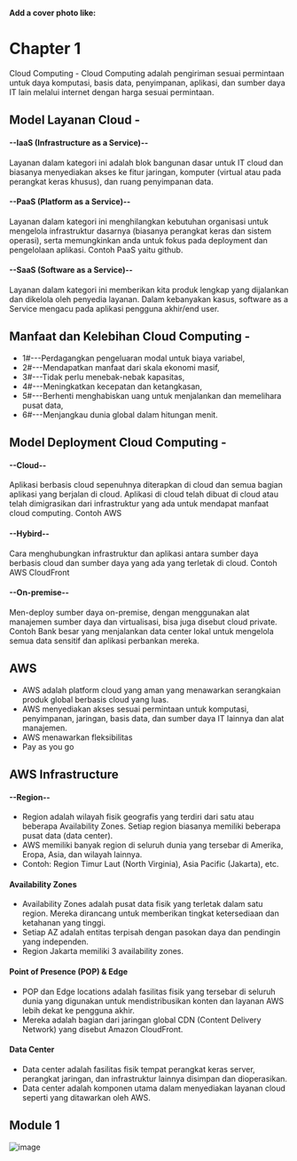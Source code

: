**Add a cover photo like:**


# Chapter 1

Cloud Computing - Cloud Computing adalah pengiriman sesuai permintaan untuk daya komputasi, basis data, penyimpanan, aplikasi, dan sumber daya IT lain melalui internet dengan harga sesuai permintaan.

## Model Layanan Cloud - 
#### --IaaS (Infrastructure as a Service)--
  Layanan dalam kategori ini adalah blok bangunan dasar untuk IT cloud dan biasanya menyediakan akses ke fitur jaringan, komputer (virtual atau pada perangkat keras khusus), dan ruang penyimpanan data.
#### --PaaS (Platform as a Service)--
  Layanan dalam kategori ini menghilangkan kebutuhan organisasi untuk mengelola infrastruktur dasarnya (biasanya perangkat keras dan sistem operasi), serta memungkinkan anda untuk fokus pada deployment dan pengelolaan aplikasi. Contoh PaaS yaitu github.
#### --SaaS (Software as a Service)--
  Layanan dalam kategori ini memberikan kita produk lengkap yang dijalankan dan dikelola oleh penyedia layanan. Dalam kebanyakan kasus, software as a Service mengacu pada aplikasi pengguna akhir/end user.

## Manfaat dan Kelebihan Cloud Computing - 
- 1#---Perdagangkan pengeluaran modal untuk biaya variabel, 
- 2#---Mendapatkan manfaat dari skala ekonomi masif, 
- 3#---Tidak perlu menebak-nebak kapasitas, 
- 4#---Meningkatkan kecepatan dan ketangkasan, 
- 5#---Berhenti menghabiskan uang untuk menjalankan dan memelihara pusat data, 
- 6#---Menjangkau dunia global dalam hitungan menit.

## Model Deployment Cloud Computing - 
#### --Cloud--
Aplikasi berbasis cloud sepenuhnya diterapkan di cloud dan semua bagian aplikasi yang berjalan di cloud. Aplikasi di cloud telah dibuat di cloud atau telah dimigrasikan dari infrastruktur yang ada untuk mendapat manfaat cloud computing. Contoh AWS
#### --Hybird--
Cara menghubungkan infrastruktur dan aplikasi antara sumber daya berbasis cloud dan sumber daya yang ada yang terletak di cloud. Contoh AWS CloudFront
#### --On-premise--
Men-deploy sumber daya on-premise, dengan menggunakan alat manajemen sumber daya dan virtualisasi, bisa juga disebut cloud private. Contoh Bank besar yang menjalankan data center lokal untuk mengelola semua data sensitif dan aplikasi perbankan mereka.

## AWS
- AWS adalah platform cloud yang aman yang menawarkan serangkaian produk global berbasis cloud yang luas.
- AWS menyediakan akses sesuai permintaan untuk komputasi, penyimpanan, jaringan, basis data, dan sumber daya IT lainnya dan alat manajemen.
- AWS menawarkan fleksibilitas
- Pay as you go

## AWS Infrastructure
#### --Region--
-  Region adalah wilayah fisik geografis yang terdiri dari satu atau beberapa Availability Zones. Setiap region biasanya memiliki beberapa pusat data (data center).
-  AWS memiliki banyak region di seluruh dunia yang tersebar di Amerika, Eropa, Asia, dan wilayah lainnya.
-  Contoh: Region Timur Laut (North Virginia), Asia Pacific (Jakarta), etc.

#### Availability Zones
- Availability Zones adalah pusat data fisik yang terletak dalam satu region. Mereka dirancang untuk memberikan tingkat ketersediaan dan ketahanan yang tinggi.
- Setiap AZ adalah entitas terpisah dengan pasokan daya dan pendingin yang independen.
- Region Jakarta memiliki 3 availability zones.

#### Point of Presence (POP) & Edge
- POP dan Edge locations adalah fasilitas fisik yang tersebar di seluruh dunia yang digunakan untuk mendistribusikan konten dan layanan AWS lebih dekat ke pengguna akhir.
- Mereka adalah bagian dari jaringan global CDN (Content Delivery Network) yang disebut Amazon CloudFront.

#### Data Center
- Data center adalah fasilitas fisik tempat perangkat keras server, perangkat jaringan, dan infrastruktur lainnya disimpan dan dioperasikan.
- Data center adalah komponen utama dalam menyediakan layanan cloud seperti yang ditawarkan oleh AWS.

## Module 1
![image](https://github.com/argadf/100-days-of-cloud/assets/140805970/9bcc1b57-d8b4-426b-9e3f-1beea6b23855)
